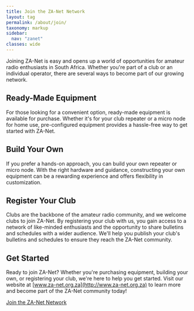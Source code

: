 ```yaml
---
title: Join the ZA-Net Network
layout: tag
permalink: /about/join/
taxonomy: markup
sidebar:
  nav: "zanet"
classes: wide
---
```

Joining ZA-Net is easy and opens up a world of opportunities for amateur radio enthusiasts in South Africa. Whether you're part of a club or an individual operator, there are several ways to become part of our growing network.

## Ready-Made Equipment

For those looking for a convenient option, ready-made equipment is available for purchase. Whether it's for your club repeater or a micro node for home use, pre-configured equipment provides a hassle-free way to get started with ZA-Net.

## Build Your Own

If you prefer a hands-on approach, you can build your own repeater or micro node. With the right hardware and guidance, constructing your own equipment can be a rewarding experience and offers flexibility in customization.

## Register Your Club

Clubs are the backbone of the amateur radio community, and we welcome clubs to join ZA-Net. By registering your club with us, you gain access to a network of like-minded enthusiasts and the opportunity to share bulletins and schedules with a wider audience. We'll help you publish your club's bulletins and schedules to ensure they reach the ZA-Net community.

## Get Started

Ready to join ZA-Net? Whether you're purchasing equipment, building your own, or registering your club, we're here to help you get started. Visit our website at [www.za-net.org.za](http://www.za-net.org.za) to learn more and become part of the ZA-Net community today!

[Join the ZA-Net Network](https://za-net.org.za/about/join/)